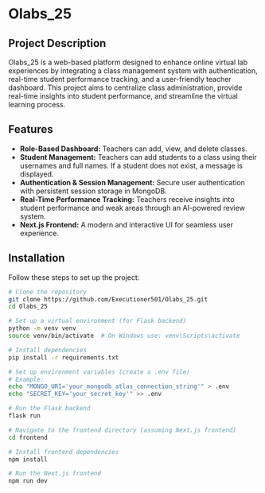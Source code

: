 # Olabs_25

## Project Description

Olabs_25 is a web-based platform designed to enhance online virtual lab experiences by integrating a class management system with authentication, real-time student performance tracking, and a user-friendly teacher dashboard. This project aims to centralize class administration, provide real-time insights into student performance, and streamline the virtual learning process.

## Features

- **Role-Based Dashboard:** Teachers can add, view, and delete classes.
- **Student Management:** Teachers can add students to a class using their usernames and full names. If a student does not exist, a message is displayed.
- **Authentication & Session Management:** Secure user authentication with persistent session storage in MongoDB.
- **Real-Time Performance Tracking:** Teachers receive insights into student performance and weak areas through an AI-powered review system.
- **Next.js Frontend:** A modern and interactive UI for seamless user experience.

## Installation

Follow these steps to set up the project:

```bash
# Clone the repository
git clone https://github.com/Executioner501/Olabs_25.git
cd Olabs_25

# Set up a virtual environment (for Flask backend)
python -m venv venv
source venv/bin/activate  # On Windows use: venv\Scripts\activate

# Install dependencies
pip install -r requirements.txt

# Set up environment variables (create a .env file)
# Example:
echo "MONGO_URI='your_mongodb_atlas_connection_string'" > .env
echo "SECRET_KEY='your_secret_key'" >> .env

# Run the Flask backend
flask run

# Navigate to the frontend directory (assuming Next.js frontend)
cd frontend

# Install frontend dependencies
npm install

# Run the Next.js frontend
npm run dev
